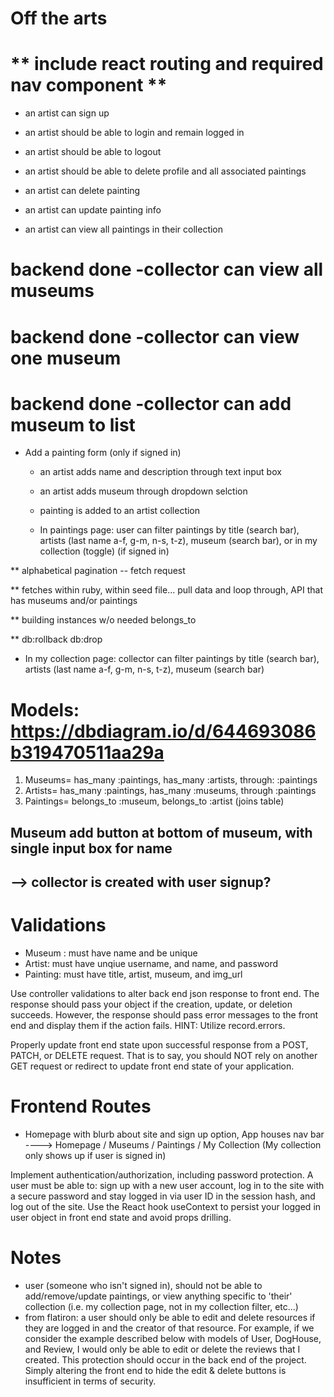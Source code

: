 
  # Off the arts

  # ** include react routing and required nav component **
  
  - an artist can sign up
  <!-- multiple error rendering -->
  - an artist should be able to login and remain logged in
  <!-- artist can login, not persisting -->
  - an artist should be able to logout
  <!-- change login button to say logout and add functionality -->
  - an artist should be able to delete profile and all associated paintings


  - an artist can delete painting
  - an artist can update painting info

  - an artist can view all paintings in their collection

  # backend done -collector can view all museums 
  # backend done -collector can view one museum
  # backend done -collector can add museum to list

- Add a painting form (only if signed in)
  - an artist adds name and description through text input box
  - an artist adds museum through dropdown selction
  - painting is added to an artist collection

  - In paintings page: user can filter paintings by title (search bar), artists (last name a-f, g-m, n-s, t-z), museum (search bar), or in my collection (toggle) (if signed in)

 ** alphabetical pagination -- fetch request

 ** fetches within ruby, within seed file... pull data and loop through, API that has museums and/or paintings

 ** building instances w/o needed belongs_to

 ** db:rollback db:drop

  - In my collection page: collector  can filter paintings by title (search bar), artists (last name a-f, g-m, n-s, t-z), museum (search bar)

  # Models: https://dbdiagram.io/d/644693086b319470511aa29a
  1. Museums= has_many :paintings, has_many :artists, through: :paintings
  2. Artists= has_many :paintings, has_many :museums, through :paintings
  3. Paintings= belongs_to :museum, belongs_to :artist (joins table)


## Museum add button at bottom of museum, with single input box for name
## --> collector is created with user signup?

# Validations
- Museum : must have name and be unique
- Artist: must have unqiue username, and name, and password
- Painting: must have title, artist, museum, and img_url

Use controller validations to alter back end json response to front end. The response should pass your object if the creation, update, or deletion succeeds. However, the response should pass error messages to the front end and display them if the action fails. HINT: Utilize record.errors.

Properly update front end state upon successful response from a POST, PATCH, or DELETE request. That is to say, you should NOT rely on another GET request or redirect to update front end state of your application.

# Frontend Routes
 - Homepage with blurb about site and sign up option, App houses nav bar ----> Homepage / Museums / Paintings / My Collection (My collection only shows up if user is signed in)

Implement authentication/authorization, including password protection. A user must be able to:
sign up with a new user account,
log in to the site with a secure password and stay logged in via user ID in the session hash, and
log out of the site.
Use the React hook useContext to persist your logged in user object in front end state and avoid props drilling.

# Notes

- user (someone who isn't signed in), should not be able to add/remove/update paintings, or view anything specific to 'their' collection (i.e. my collection page, not in my collection filter, etc...)
- from flatiron: a user should only be able to edit and delete resources if they are logged in and the creator of that resource. For example, if we consider the example described below with models of User, DogHouse, and Review, I would only be able to edit or delete the reviews that I created. This protection should occur in the back end of the project. Simply altering the front end to hide the edit & delete buttons is insufficient in terms of security.
